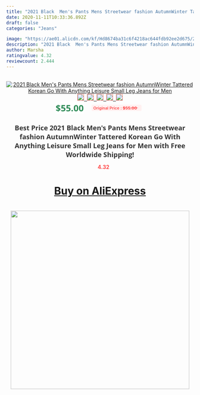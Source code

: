 ```yaml
---
title: "2021 Black  Men's Pants Mens Streetwear fashion AutumnWinter Tattered Korean  Go With Anything Leisure Small Leg Jeans for Men"
date: 2020-11-11T10:33:36.892Z
draft: false
categories: "Jeans"

image: "https://ae01.alicdn.com/kf/Hd8674ba31c6f4218ac644fdb92ee2d675/2021-Black-Men-s-Pants-Mens-Streetwear-fashion-Autumn-Winter-Tattered-Korean-Go-With-Anything-Leisure.jpg"
description: "2021 Black  Men's Pants Mens Streetwear fashion AutumnWinter Tattered Korean  Go With Anything Leisure Small Leg Jeans for Men"
author: Marsha
ratingvalue: 4.32
reviewcount: 2.444
---
```

<br>
<div style="text-align: center;">
<a href="https://s.click.aliexpress.com/e/_AUdXXf" target="_blank" rel="nofollow noopener noreferrer"><img alt="2021 Black  Men's Pants Mens Streetwear fashion AutumnWinter Tattered Korean  Go With Anything Leisure Small Leg Jeans for Men" class="magnifier-image" src="https://ae01.alicdn.com/kf/Hd8674ba31c6f4218ac644fdb92ee2d675/2021-Black-Men-s-Pants-Mens-Streetwear-fashion-Autumn-Winter-Tattered-Korean-Go-With-Anything-Leisure.jpg_640x640.jpg">
<br>
<img style="border:1px solid salmon" src="https://ae01.alicdn.com/kf/Hd8674ba31c6f4218ac644fdb92ee2d675/2021-Black-Men-s-Pants-Mens-Streetwear-fashion-Autumn-Winter-Tattered-Korean-Go-With-Anything-Leisure.jpg_120x120.jpg">&nbsp;&nbsp;<img style="border:1px solid salmon" src="https://ae01.alicdn.com/kf/H30ef6e522e9b4b25865378e2c20381a27/2021-Black-Men-s-Pants-Mens-Streetwear-fashion-Autumn-Winter-Tattered-Korean-Go-With-Anything-Leisure.jpg_120x120.jpg">&nbsp;&nbsp;<img style="border:1px solid salmon" src="https://ae01.alicdn.com/kf/H32a5551f58c340b6a25ee0aa7effeabd4/2021-Black-Men-s-Pants-Mens-Streetwear-fashion-Autumn-Winter-Tattered-Korean-Go-With-Anything-Leisure.jpg_120x120.jpg">&nbsp;&nbsp;<img style="border:1px solid salmon" src="https://ae01.alicdn.com/kf/H2012eb9df189445086b8d26ac05cbfae0/2021-Black-Men-s-Pants-Mens-Streetwear-fashion-Autumn-Winter-Tattered-Korean-Go-With-Anything-Leisure.jpg_120x120.jpg">&nbsp;&nbsp;<img style="border:1px solid salmon" src="https://ae01.alicdn.com/kf/Hcb7b0995f4494507b62d973a181641eaS/2021-Black-Men-s-Pants-Mens-Streetwear-fashion-Autumn-Winter-Tattered-Korean-Go-With-Anything-Leisure.jpg_120x120.jpg"></a></div><br0>
<div style="text-align: center;"><span style="background-color: white; border: 0px; box-sizing: border-box; color: seagreen; display: inline-block; font-family: &quot;open sans&quot; , &quot;arial&quot; , &quot;helvetica&quot; , sans-serif , &quot;heiti&quot;; font-size: 24px; font-stretch: inherit; font-weight: 700; line-height: inherit; margin: 0px 10px 0px 0px; padding: 0px; vertical-align: middle;">$55.00 </span>
<span style="background: rgb(255 , 241 , 241); border-radius: 3px; border: 0px; box-sizing: border-box; color: #ff4747; display: inline-block; font-family: inherit; font-size: 12px; font-stretch: inherit; font-style: inherit; font-variant: inherit; font-weight: 600; line-height: inherit; margin: 0px; padding: 2px 5px; transform: scale(0.9); vertical-align: middle;">Original Price : <b style="text-decoration: line-through;">$55.00 </b> &nbsp;&nbsp;</span></div>
<h1 style="color: #333333; display: inline-block; font-family: &quot;open sans&quot; , &quot;arial&quot; , &quot;helvetica&quot; , sans-serif , &quot;heiti&quot;; font-size: 18px; font-stretch: inherit; font-weight: 700; text-align: center;">Best Price 2021 Black  Men's Pants Mens Streetwear fashion AutumnWinter Tattered Korean  Go With Anything Leisure Small Leg Jeans for Men with Free Worldwide Shipping!</h1>
<div style="color: #ff4747; text-align: center;">
<img src="https://4.bp.blogspot.com/-M0ZcTcb-5uY/XleCXlxnR4I/AAAAAAAAAEc/OrjgMkXV1oMQFaCRZj5HQwOCBcu3w1FegCPcBGAYYCw/s1600/star.png" style="height: 15px;">&nbsp;<b>4.32</b></div>
<div class="button_cont" align="center"><a class="buynow_a" href="https://s.click.aliexpress.com/e/_AUdXXf" target="_blank" rel="nofollow noopener noreferrer"><H1>Buy on AliExpress</H1></a></div><br>
<div class="separator" style="clear: both; text-align: center;">
<img src="https://lh3.googleusercontent.com/-pTy5HemUv9M/XlePHvY0dAI/AAAAAAAAAE4/0nX5iRUoIWY8eMW9Dpxeirr157OZliDIgCLcBGAsYHQ/s1600/badge.gif" width="480">
</div>
